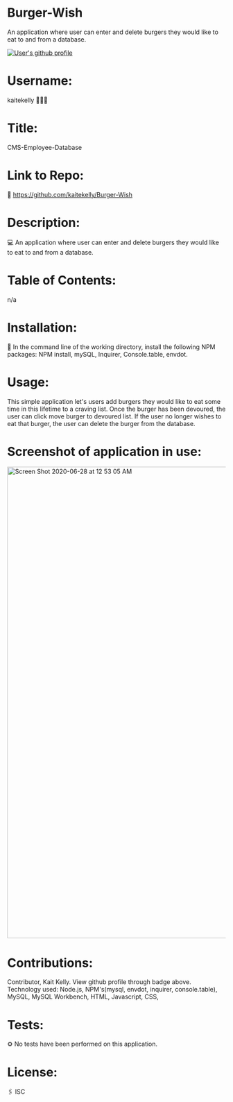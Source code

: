 # Burger-Wish
An application where user can enter and delete burgers they would like to eat to and from a database.

<a href="https://github.com/kaitekelly"><img src="https://img.shields.io/badge/Github%20page-kaitekelly-1abc9c.svg" alt="User's github profile"></a>

<!-- ![alt text](https://github.com/kaitekelly.png) -->

# Username: 
kaitekelly 👩🏻‍💻

# Title:
CMS-Employee-Database

# Link to Repo:
🚀 https://github.com/kaitekelly/Burger-Wish

# Description:
💻 An application where user can enter and delete burgers they would like to eat to and from a database.

# Table of Contents: 
n/a

# Installation: 
💾 In the command line of the working directory, install the following NPM packages: NPM install, mySQL, Inquirer, Console.table, envdot.

# Usage: 
This simple application let's users add burgers they would like to eat some time in this lifetime to a craving list. Once the burger has been devoured, the user can click move burger to devoured list. If the user no longer wishes to eat that burger, the user can delete the burger from the database. 


# Screenshot of application in use:

<img width="1087" alt="Screen Shot 2020-06-28 at 12 53 05 AM" src="https://user-images.githubusercontent.com/61023907/85941780-d2aa1f80-b8d9-11ea-8572-4e358ae8fc0a.png">



# Contributions: 
Contributor, Kait Kelly. View github profile through badge above. 
Technology used: Node.js, NPM's(mysql, envdot, inquirer, console.table), MySQL, MySQL Workbench,  HTML, Javascript, CSS, 

# Tests: 
⚙️ No tests have been performed on this application. 

# License: 
🖇 ISC

